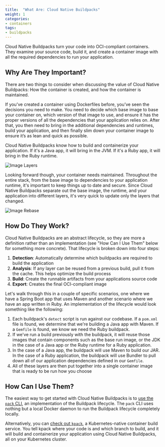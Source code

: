```yaml
---
title:  "What Are: Cloud Native Buildpacks"
weight: 1
categories:
- containers
tags:
- buildpacks
---
```


Cloud Native Buildpacks turn your code into OCI-compliant containers. They examine your source code, build it, and create a container image with all the required dependencies to run your application. 

## Why Are They Important? 

There are two things to consider when discussing the value of Cloud Native Buildpacks: How the container is created, and how the container is maintained.  

If you’ve created a container using Dockerfiles before, you’ve seen the decisions you need to make. You need to decide which base image to base your container on, which version of that image to use, and ensure it has the proper versions of all the dependencies that your application relies on.  After that, you then need to bring in the additional dependencies  and runtimes, build your application, and then finally slim down your container image to ensure it’s as lean and quick as possible. 

Cloud Native Buildpacks know how to build and containerize your application. If it's a Java app, it will bring in the JVM. If it's a Ruby app, it will bring in the Ruby runtime.

![Image Layers](https://buildpacks.io/docs/concepts/operations/build.svg)

Looking forward though, your container needs maintained. Throughout the entire stack, from the base image to dependencies to your application runtime, it's important to keep things up to date and secure. Since Cloud Native Buildpacks separate out the base image, the runtime, and your application into different layers, it's very quick to update only the layers that changed.

![Image Rebase](https://buildpacks.io/docs/concepts/operations/rebase.svg)

## How Do They Work? 

Cloud Native Buildpacks are an abstract lifecycle, so they are more a definition rather than an implementation (see "How Can I Use Them" below for something more concrete). That lifecycle is broken down into four steps:

1. **Detection**: Automatically determine which buildpacks are required to build the application
2. **Analysis**: If any layer can be reused from a previous build, pull it from the cache. This helps optimize the build process
3. **Build**: Create the runnable artifacts from your applications source code
4. **Export**: Creates the final OCI-compliant image

Let's walk through this in a couple of specific scenarios, one where we have a Spring Boot app that uses Maven and another scenario where we have an app written in Ruby. An implementation of the lifecycle would look something like the following:

1. Each buildpack's `detect` script is run against our codebase. If a `pom.xml` file is found, we determine that we're building a Java app with Maven. If a `Gemfile` is found, we know we need the Ruby buildpack.
2. If we've run a build previously with the buildpack, it will reuse those images that contain components such as the base run image, or the JDK in the case of a Java app or the Ruby runtime for a Ruby application.
3. In the case of a Java app, the buildpack will use Maven to build our JAR. In the case of a Ruby application, the buildpack will use Bundler to pull down all of our application dependencies defined in our `Gemfile`.
4. All of these layers are then put together into a single container image that is ready to be run how you choose

## How Can I Use Them?

The easiest way to get started with Cloud Native Buildpacks is to [use the `pack` CLI](https://buildpacks.io/docs/app-journey/), an implementation of the Buildpack lifecycle. The `pack` CLI uses nothing but a local Docker daemon to run the Buildpack lifecycle completely locally.

Alternatively, you can [check out `kpack`](https://github.com/pivotal/kpack), a Kubernetes-native container build service. You tell kpack where your code is and which branch to build, and it will build and containerize your application using Cloud Native Buildpacks, all on your Kubernetes cluster.